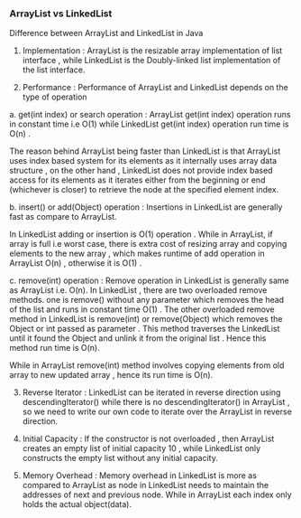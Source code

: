 ### ArrayList vs LinkedList

Difference between ArrayList and LinkedList in Java

1. Implementation :  ArrayList is the resizable array implementation of list interface , while LinkedList is the Doubly-linked list implementation of the list interface.

2. Performance  :  Performance of ArrayList and LinkedList depends on the type of operation

a. get(int index) or search operation :  ArrayList get(int index) operation runs in constant time i.e O(1)  while LinkedList get(int index) operation run time is O(n) .

The reason behind ArrayList being faster than LinkedList is that ArrayList uses index based system for its elements as it internally uses array data structure , on the other hand ,
LinkedList does not provide index based access for its elements as it iterates either from the beginning or end (whichever is closer) to retrieve the node at the specified element index.

b. insert() or add(Object) operation :  Insertions in LinkedList are generally fast as compare to ArrayList.

In LinkedList adding or insertion is O(1) operation . While in ArrayList, if array is full i.e worst case,  there is extra cost of  resizing array and copying elements to the new array , which makes runtime of add operation in ArrayList O(n) , otherwise it is O(1) .

c. remove(int) operation :  Remove operation in LinkedList is generally same as ArrayList i.e. O(n).
In LinkedList , there are two overloaded remove methods. one is remove() without any parameter which removes the head of the list and runs in constant time O(1) .
The other overloaded remove method in LinkedList is remove(int) or remove(Object) which removes the Object or int passed as parameter . This method traverses the LinkedList until it found the Object and unlink it from the original list . Hence this method run time is O(n).

While in ArrayList remove(int) method involves copying elements from old array to new updated array , hence its run time is O(n).

3.  Reverse  Iterator :  LinkedList can be iterated in reverse direction using descendingIterator() while there is no descendingIterator() in ArrayList , so we need to write our own code to iterate over the ArrayList in reverse direction.

4. Initial Capacity :  If the constructor  is not overloaded , then ArrayList creates an empty list of initial capacity 10 , while LinkedList  only constructs the empty list without any initial capacity.

5. Memory Overhead :  Memory overhead in LinkedList is more as compared to ArrayList as node in LinkedList needs to maintain the addresses of next and previous node. While in ArrayList  each index only holds the actual object(data).
